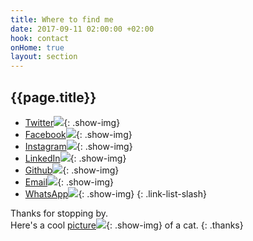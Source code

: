 ```yaml
---
title: Where to find me
date: 2017-09-11 02:00:00 +02:00
hook: contact
onHome: true
layout: section
---
```


## {{page.title}}

- [Twitter![](//media.giphy.com/media/W5YVAfSttCqre/giphy.gif)](//twitter.com/ChristianWijnia){: .show-img}
- [Facebook![](//media.giphy.com/media/vgyUbeBAVeTy8/giphy.gif)](//www.facebook.com/ChristianWijnia){: .show-img}
- [Instagram![](//media.giphy.com/media/3owypf6HrM3J7UTvAA/giphy.gif)](//instagram.com/christhebutcher){: .show-img}
- [LinkedIn![](//media.giphy.com/media/IEbrIbqMDfIdO/giphy.gif)](//www.linkedin.com/in/christian-wijnia-1364a29b/){: .show-img}
- [Github![](//media.giphy.com/media/gU25raLP4pUu4/giphy.gif)](//github.com/christhebutcher){: .show-img}
- [Email![](//media.giphy.com/media/T8Dhl1KPyzRqU/giphy.gif)](mailto:ccwijnia@gmail.com){: .show-img}
- [WhatsApp![](//media.giphy.com/media/WirhZMBF1AZVK/giphy.gif)](//api.whatsapp.com/send?phone=31642407442){: .show-img}
{: .link-list-slash}

Thanks for stopping by.<br> Here's a cool [picture![](//media.giphy.com/media/l6Td5sKDNmDGU/giphy.gif)](javascript:){: .show-img} of a cat.
{: .thanks}